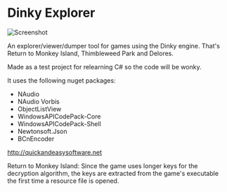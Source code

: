 Dinky Explorer
===================
![Screenshot](https://quickandeasysoftware.net/wp/wp-content/uploads/2018/05/ThimbleweedParkExplorer.png)

An explorer/viewer/dumper tool for games using the Dinky engine. That's Return to Monkey Island, Thimbleweed Park and Delores.

Made as a test project for relearning C# so the code will be wonky.

It uses the following nuget packages:
* NAudio
* NAudio Vorbis
* ObjectListView
* WindowsAPICodePack-Core
* WindowsAPICodePack-Shell
* Newtonsoft.Json
* BCnEncoder

http://quickandeasysoftware.net

Return to Monkey Island:
Since the game uses longer keys for the decryption algorithm, the keys are extracted from the game's executable the first time a resource file is opened.
